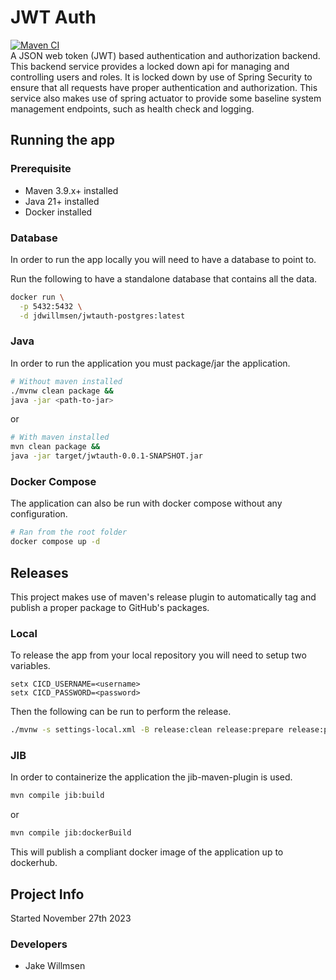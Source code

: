 # JWT Auth
[![Maven CI](https://github.com/jdwillmsen/jwtauth/actions/workflows/ci.yml/badge.svg?branch=main)](https://github.com/jdwillmsen/jwtauth/actions/workflows/ci.yml) \
A JSON web token (JWT) based authentication and authorization backend. This backend service provides a locked down api 
for managing and controlling users and roles. It is locked down by use of Spring Security to ensure that all requests
have proper authentication and authorization. This service also makes use of spring actuator to provide some baseline 
system management endpoints, such as health check and logging. 

## Running the app
### Prerequisite
- Maven 3.9.x+ installed
- Java 21+ installed
- Docker installed

### Database
In order to run the app locally you will need to have a database to point to.

Run the following to have a standalone database that contains all the data.
```bash
docker run \
  -p 5432:5432 \
  -d jdwillmsen/jwtauth-postgres:latest
```
### Java
In order to run the application you must package/jar the application.
```bash
# Without maven installed
./mvnw clean package &&
java -jar <path-to-jar>
```
or
```bash
# With maven installed
mvn clean package &&
java -jar target/jwtauth-0.0.1-SNAPSHOT.jar
```

### Docker Compose
The application can also be run with docker compose without any configuration.
```bash
# Ran from the root folder
docker compose up -d
```

## Releases
This project makes use of maven's release plugin to automatically tag and publish a proper package to GitHub's packages.

### Local
To release the app from your local repository you will need to setup two variables.
```env
setx CICD_USERNAME=<username>
setx CICD_PASSWORD=<password>
```
Then the following can be run to perform the release.
```bash
./mvnw -s settings-local.xml -B release:clean release:prepare release:perform
```

### JIB
In order to containerize the application the jib-maven-plugin is used.
```bash
mvn compile jib:build
```
or
```bash
mvn compile jib:dockerBuild
```
This will publish a compliant docker image of the application up to dockerhub.

## Project Info
Started November 27th 2023

### Developers
- Jake Willmsen
